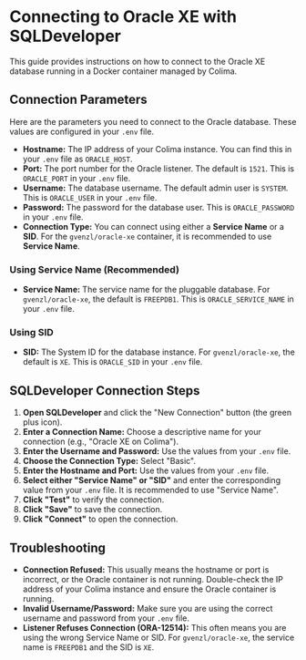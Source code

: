 # Connecting to Oracle XE with SQLDeveloper

This guide provides instructions on how to connect to the Oracle XE database running in a Docker container managed by Colima.

## Connection Parameters

Here are the parameters you need to connect to the Oracle database. These values are configured in your `.env` file.

*   **Hostname:** The IP address of your Colima instance. You can find this in your `.env` file as `ORACLE_HOST`.
*   **Port:** The port number for the Oracle listener. The default is `1521`. This is `ORACLE_PORT` in your `.env` file.
*   **Username:** The database username. The default admin user is `SYSTEM`. This is `ORACLE_USER` in your `.env` file.
*   **Password:** The password for the database user. This is `ORACLE_PASSWORD` in your `.env` file.
*   **Connection Type:** You can connect using either a **Service Name** or a **SID**. For the `gvenzl/oracle-xe` container, it is recommended to use **Service Name**.

### Using Service Name (Recommended)

*   **Service Name:** The service name for the pluggable database. For `gvenzl/oracle-xe`, the default is `FREEPDB1`. This is `ORACLE_SERVICE_NAME` in your `.env` file.

### Using SID

*   **SID:** The System ID for the database instance. For `gvenzl/oracle-xe`, the default is `XE`. This is `ORACLE_SID` in your `.env` file.

## SQLDeveloper Connection Steps

1.  **Open SQLDeveloper** and click the "New Connection" button (the green plus icon).
2.  **Enter a Connection Name:** Choose a descriptive name for your connection (e.g., "Oracle XE on Colima").
3.  **Enter the Username and Password:** Use the values from your `.env` file.
4.  **Choose the Connection Type:** Select "Basic".
5.  **Enter the Hostname and Port:** Use the values from your `.env` file.
6.  **Select either "Service Name" or "SID"** and enter the corresponding value from your `.env` file. It is recommended to use "Service Name".
7.  **Click "Test"** to verify the connection.
8.  **Click "Save"** to save the connection.
9.  **Click "Connect"** to open the connection.

## Troubleshooting

*   **Connection Refused:** This usually means the hostname or port is incorrect, or the Oracle container is not running. Double-check the IP address of your Colima instance and ensure the Oracle container is running.
*   **Invalid Username/Password:** Make sure you are using the correct username and password from your `.env` file.
*   **Listener Refuses Connection (ORA-12514):** This often means you are using the wrong Service Name or SID. For `gvenzl/oracle-xe`, the service name is `FREEPDB1` and the SID is `XE`.
